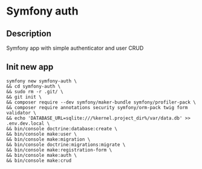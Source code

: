 # Symfony auth

## Description
Symfony app with simple authenticator and user CRUD

## Init new app

    symfony new symfony-auth \
    && cd symfony-auth \
    && sudo rm -r .git/ \
    && git init \
    && composer require --dev symfony/maker-bundle symfony/profiler-pack \
    && composer require annotations security symfony/orm-pack twig form validator \
    && echo 'DATABASE_URL=sqlite:///%kernel.project_dir%/var/data.db' >> .env.dev.local \
    && bin/console doctrine:database:create \
    && bin/console make:user \
    && bin/console make:migration \
    && bin/console doctrine:migrations:migrate \
    && bin/console make:registration-form \
    && bin/console make:auth \
    && bin/console make:crud 